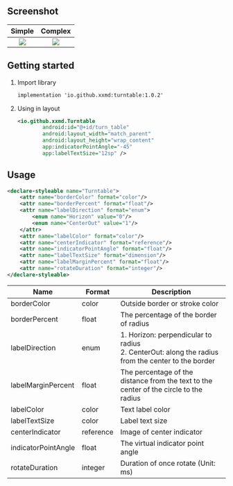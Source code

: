 ## Screenshot

|                            Simple                            |                           Complex                            |
| :----------------------------------------------------------: | :----------------------------------------------------------: |
| ![](https://wms-file-bucket.oss-cn-hangzhou.aliyuncs.com/1%E6%9C%8824%E6%97%A5%281%29.gif) | ![](https://wms-file-bucket.oss-cn-hangzhou.aliyuncs.com/1%E6%9C%8824%E6%97%A5.gif) |

## Getting started

1. Import library

   ```xml
   implementation 'io.github.xxmd:turntable:1.0.2'
   ```

2. Using in layout

   ```xml
   <io.github.xxmd.Turntable
           android:id="@+id/turn_table"
           android:layout_width="match_parent"
           android:layout_height="wrap_content"
           app:indicatorPointAngle="-45"
           app:labelTextSize="12sp" />
   ```

## Usage

```xml
<declare-styleable name="Turntable">
    <attr name="borderColor" format="color"/>
    <attr name="borderPercent" format="float"/>
    <attr name="labelDirection" format="enum">
        <enum name="Horizon" value="0"/>
        <enum name="CenterOut" value="1"/>
    </attr>
    <attr name="labelColor" format="color"/>
    <attr name="centerIndicator" format="reference"/>
    <attr name="indicatorPointAngle" format="float"/>
    <attr name="labelTextSize" format="dimension"/>
    <attr name="labelMarginPercent" format="float"/>
    <attr name="rotateDuration" format="integer"/>
</declare-styleable>
```

| Name                | Format    | Description                                                  |
| ------------------- | --------- | ------------------------------------------------------------ |
| borderColor         | color     | Outside border or stroke color                               |
| borderPercent       | float     | The percentage of the border of radius                       |
| labelDirection      | enum      | 1. Horizon: perpendicular to radius<br />2. CenterOut: along the radius from the center to the border |
| labelMarginPercent  | float     | The percentage of the distance from the text to the center of the circle to the radius |
| labelColor          | color     | Text label color                                             |
| labelTextSize       | color     | Label text size                                              |
| centerIndicator     | reference | Image of center indicator                                    |
| indicatorPointAngle | float     | The virtual indicator point angle                            |
| rotateDuration      | integer   | Duration of once rotate (Unit: ms)                           |